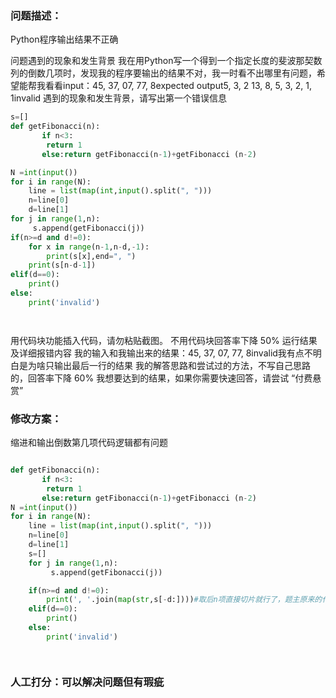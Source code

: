 ### 问题描述：
<p>Python程序输出结果不正确</p>
问题遇到的现象和发生背景
我在用Python写一个得到一个指定长度的斐波那契数列的倒数几项时，发现我的程序要输出的结果不对，我一时看不出哪里有问题，希望能帮我看看input：45, 37, 07, 77, 8expected output5, 3, 2
13, 8, 5, 3, 2, 1, 1invalid
遇到的现象和发生背景，请写出第一个错误信息

```python
s=[]
def getFibonacci(n):
       if n<3:
        return 1 
       else:return getFibonacci(n-1)+getFibonacci (n-2)

N =int(input())
for i in range(N):
    line = list(map(int,input().split(", ")))
    n=line[0]
    d=line[1]
for j in range(1,n):
     s.append(getFibonacci(j))
if(n>=d and d!=0):
    for x in range(n-1,n-d,-1):
        print(s[x],end=", ")
    print(s[n-d-1])
elif(d==0):
    print()
else:
    print('invalid')




```
用代码块功能插入代码，请勿粘贴截图。 不用代码块回答率下降 50%
运行结果及详细报错内容
我的输入和我输出来的结果：45, 37, 07, 77, 8invalid我有点不明白是为啥只输出最后一行的结果
我的解答思路和尝试过的方法，不写自己思路的，回答率下降 60%
我想要达到的结果，如果你需要快速回答，请尝试 “付费悬赏” 
### 修改方案：
缩进和输出倒数第几项代码逻辑都有问题

```python

def getFibonacci(n):
       if n<3:
        return 1 
       else:return getFibonacci(n-1)+getFibonacci (n-2)
N =int(input())
for i in range(N):
    line = list(map(int,input().split(", ")))
    n=line[0]
    d=line[1]
    s=[]
    for j in range(1,n):
         s.append(getFibonacci(j))

    if(n>=d and d!=0):
        print(', '.join(map(str,s[-d:])))#取后n项直接切片就行了，题主原来的代码会越界
    elif(d==0):
        print()
    else:
        print('invalid')




```

### 人工打分：可以解决问题但有瑕疵
